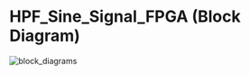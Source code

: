 # HPF_Sine_Signal_FPGA (Block Diagram)
![block_diagrams](https://github.com/mthudaa/HPF_Sine_Signal_FPGA/assets/60550345/91552791-9cd2-407f-bf66-c9c3128fe653)
